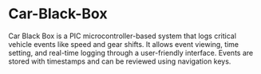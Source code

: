 # Car-Black-Box
Car Black Box is a PIC microcontroller-based system that logs critical vehicle events like speed and gear shifts. It allows event viewing, time setting, and real-time logging through a user-friendly interface. Events are stored with timestamps and can be reviewed using navigation keys.
